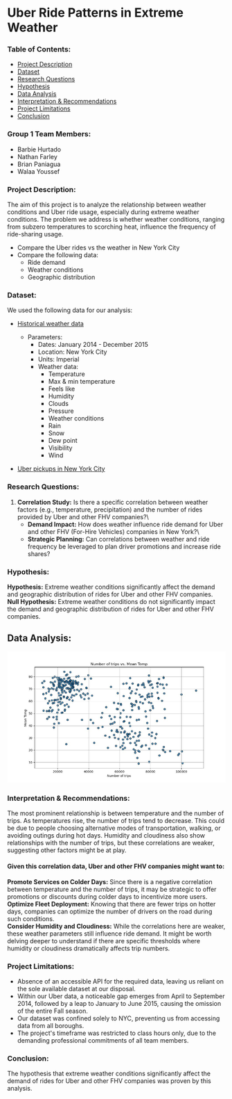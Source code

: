 # Uber Ride Patterns in Extreme Weather

### **Table of Contents:**
* [Project Description](https://github.com/Barbsbhg/Group1_Project1/edit/main/README.md#project-description)
* [Dataset](https://github.com/Barbsbhg/Group1_Project1/edit/main/README.md#project-description)
* [Research Questions](https://github.com/Barbsbhg/Group1_Project1/edit/main/README.md#project-description)
* [Hypothesis](https://github.com/Barbsbhg/Group1_Project1/edit/main/README.md#project-description)
* [Data Analysis](https://github.com/Barbsbhg/Group1_Project1/edit/main/README.md#project-description)
* [Interpretation & Recommendations](https://github.com/Barbsbhg/Group1_Project1/edit/main/README.md#group-1-team-members)
* [Project Limitations](https://github.com/Barbsbhg/Group1_Project1/edit/main/README.md#project-description)
* [Conclusion](https://github.com/Barbsbhg/Group1_Project1/edit/main/README.md#dataset)

### **Group 1 Team Members:**
* Barbie Hurtado
* Nathan Farley
* Brian Paniagua
* Walaa Youssef

### **Project Description:**
The aim of this project is to analyze the relationship between weather conditions and Uber ride
usage, especially during extreme weather conditions. The problem we address is whether weather conditions, ranging from subzero temperatures to scorching heat, influence the frequency of ride-sharing usage. 
* Compare the Uber rides vs the weather in New York City
* Compare the following data:
  * Ride demand 
  * Weather conditions
  * Geographic distribution

### **Dataset:**
We used the following data for our analysis:
* [Historical weather data](https://home.openweathermap.org/history_bulks)
  * Parameters:
    * Dates: January 2014 - December 2015
    * Location: New York City
    * Units: Imperial
    * Weather data:
      * Temperature
      * Max & min temperature
      * Feels like
      * Humidity
      * Clouds
      * Pressure
      * Weather conditions
      * Rain
      * Snow
      * Dew point
      * Visibility
      * Wind

* [Uber pickups in New York City](https://www.kaggle.com/datasets/fivethirtyeight/uber-pickups-in-new-york-city?resource=download&select=Uber-Jan-Feb-FOIL.csv)

### **Research Questions:**
1. **Correlation Study:** Is there a specific correlation between weather factors (e.g., temperature, precipitation) and the number of rides provided by Uber and other FHV companies?\
    * **Demand Impact:** How does weather influence ride demand for Uber and other FHV (For-Hire Vehicles) companies in New York?\
    * **Strategic Planning:** Can correlations between weather and ride frequency be leveraged to plan driver promotions and increase ride shares?

### **Hypothesis:**
**Hypothesis:** Extreme weather conditions significantly affect the demand and geographic distribution of rides for Uber and other FHV companies.\
**Null Hypothesis:** Extreme weather conditions do not significantly impact the demand and geographic distribution of rides for Uber and other FHV companies.

## **Data Analysis:**
![Mean Temp vs trips](Images/Mean_Temp_vs_trips.jpeg)


### **Interpretation & Recommendations:**
The most prominent relationship is between temperature and the number of trips. As temperatures rise, the number of trips tend to decrease. This could be due to people choosing alternative modes of transportation, walking, or avoiding outings during hot days. Humidity and cloudiness also show relationships with the number of trips, but these correlations are weaker, suggesting other factors might be at play.

#### **Given this correlation data, Uber and other FHV companies might want to:**
**Promote Services on Colder Days:** Since there is a negative correlation between temperature and the number of trips, it may be strategic to offer promotions or discounts during colder days to incentivize more users.\
**Optimize Fleet Deployment:** Knowing that there are fewer trips on hotter days, companies can optimize the number of drivers on the road during such conditions.\
**Consider Humidity and Cloudiness:** While the correlations here are weaker, these weather parameters still influence ride demand. It might be worth delving deeper to understand if there are specific thresholds where humidity or cloudiness dramatically affects trip numbers.

### **Project Limitations:**
* Absence of an accessible API for the required data, leaving us reliant on the sole available dataset at our disposal.
* Within our Uber data, a noticeable gap emerges from April to September 2014, followed by a leap to January to June 2015, causing the omission of the entire Fall season.
* Our dataset was confined solely to NYC, preventing us from accessing data from all boroughs.
* The project's timeframe was restricted to class hours only, due to the demanding professional commitments of all team members.

### **Conclusion:**
The hypothesis that extreme weather conditions significantly affect the demand of rides for Uber and other FHV companies was proven by this analysis. 




